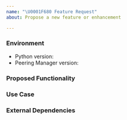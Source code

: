 ```yaml
---
name: "\U0001F680 Feature Request"
about: Propose a new feature or enhancement

---
```


<!--
    NOTE: This form is only for feature requests. If you need assistance with
    Peering Manager installation, or if you have a general question, DO NOT open an
    issue. Instead, get in touch with us on Slack.
-->
### Environment
* Python version:  <!-- Example: 3.7.6 -->
* Peering Manager version:  <!-- Example: 1.0, 2.0, …, master -->

<!--
    Describe in detail the new functionality you are proposing. Include any
    changes you think about such as, data models, or the user interface.
-->
### Proposed Functionality


<!--
    Provide an example use case for your proposed feature.
--->
### Use Case


<!--
    List any new dependencies on external libraries or services that this new
    feature would introduce (new Python package, …).
-->
### External Dependencies

